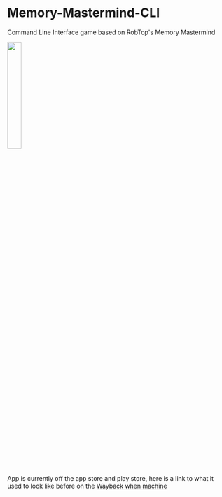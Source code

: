 # Memory-Mastermind-CLI
Command Line Interface game based on RobTop's Memory Mastermind

<img src="https://github.com/yemibox51/Memory-Mastermind-CLI/assets/19742642/f6745a7d-e3e7-47f0-bf23-818b99445f9b" width="25%" height="25%">

App is currently off the app store and play store, here is a link to what it used to look like before on the [Wayback when machine](https://web.archive.org/web/20150223090631/https://itunes.apple.com/us/app/memory-mastermind/id584810522?mt=8)
